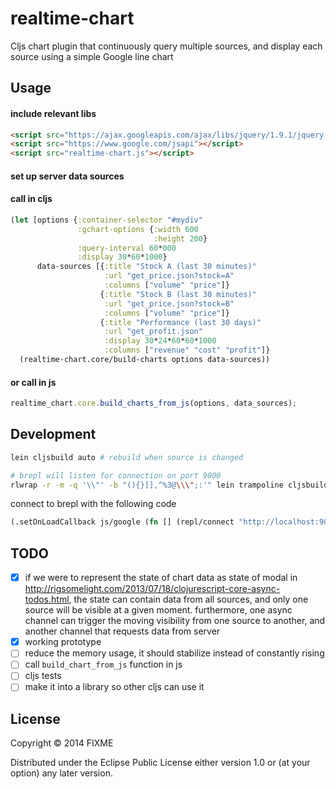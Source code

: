 # realtime-chart

Cljs chart plugin that continuously query multiple sources, and display each source using a simple Google line chart

## Usage
#### include relevant libs
```html
<script src="https://ajax.googleapis.com/ajax/libs/jquery/1.9.1/jquery.min.js"></script>
<script src="https://www.google.com/jsapi"></script>
<script src="realtime-chart.js"></script>
```

#### set up server data sources


#### call in cljs
```clj
(let [options {:container-selector "#mydiv"
               :gchart-options {:width 600 
                                :height 200}
               :query-interval 60*000
               :display 30*60*1000}
      data-sources [{:title "Stock A (last 30 minutes)"
                     :url "get_price.json?stock=A"
                     :columns ["volume" "price"]}
                    {:title "Stock B (last 30 minutes)"
                     :url "get_price.json?stock=B"
                     :columns ["volume" "price"]}
                    {:title "Performance (last 30 days)"
                     :url "get_profit.json"
                     :display 30*24*60*60*1000
                     :columns ["revenue" "cost" "profit"]}
  (realtime-chart.core/build-charts options data-sources))
```
#### or call in js
```js
realtime_chart.core.build_charts_from_js(options, data_sources);
```

## Development
```sh
lein cljsbuild auto # rebuild when source is changed

# brepl will listen for connection on port 9000
rlwrap -r -m -q '\\"' -b "(){}[],^%3@\\\";:'" lein trampoline cljsbuild repl-listen
```
connect to brepl with the following code
```clj
(.setOnLoadCallback js/google (fn [] (repl/connect "http://localhost:9000/repl")))
```

## TODO
- [x] if we were to represent the state of chart data as state of modal in http://rigsomelight.com/2013/07/18/clojurescript-core-async-todos.html, the state can contain data from all sources, and only one source will be visible at a given moment. furthermore, one async channel can trigger the moving visibility from one source to another, and another channel that requests data from server
- [x] working prototype
- [ ] reduce the memory usage, it should stabilize instead of constantly rising
- [ ] call ```build_chart_from_js``` function in js
- [ ] cljs tests
- [ ] make it into a library so other cljs can use it

## License

Copyright © 2014 FIXME

Distributed under the Eclipse Public License either version 1.0 or (at
your option) any later version.
